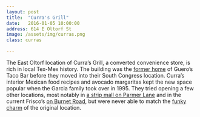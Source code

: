 ```yaml
---
layout: post
title:  "Curra's Grill"
date:   2016-01-05 10:00:00
address: 614 E Oltorf St
image: /assets/img/curras.png
class: curras

---
```

The East Oltorf location of Curra’s Grill, a converted convenience store, is rich in local Tex-Mex history. The building was the [former home](http://www.guerostacobar.com/about.php) of Guero’s Taco Bar before they moved into their South Congress location. Curra’s interior Mexican food recipes and avocado margaritas kept the new space popular when the Garcia family took over in 1995. They tried opening a few other locations, most notably in [a strip mall on Parmer Lane](http://www.austinchronicle.com/food/2007-06-15/492049/) and in the current Frisco’s [on Burnet Road](http://www.yelp.com/biz/curras-grill-austin-2), but were never able to match the [funky charm](http://d36rv60zdkz1hi.cloudfront.net/supper/uploads/2015/03/Curras-Grill-in-austin-for-supper_0003_IMG_1543-890x514.jpg) of the original location.
